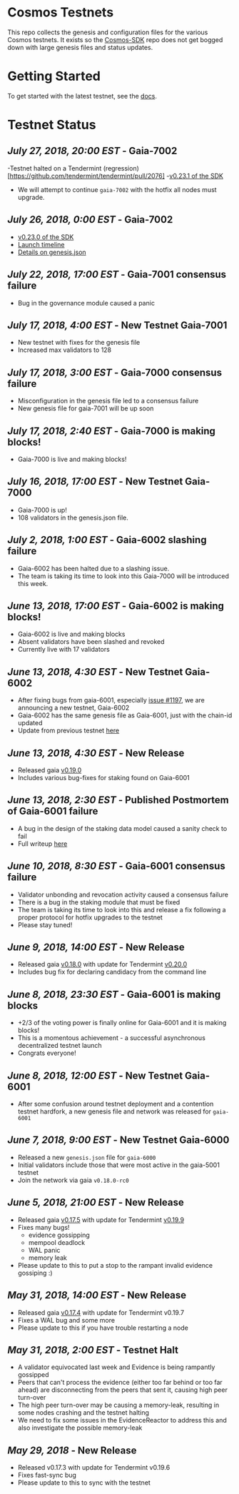 # Cosmos Testnets

This repo collects the genesis and configuration files for the various Cosmos
testnets. It exists so the [Cosmos-SDK](https://github.com/cosmos/cosmos-sdk) 
repo does not get bogged down with large genesis files and status updates.

# Getting Started

To get started with the latest testnet, see the
[docs](https://cosmos.network/docs/getting-started/full-node.html).

# Testnet Status

## *July 27, 2018, 20:00 EST* - Gaia-7002 

-Testnet halted on a Tendermint (regression)[https://github.com/tendermint/tendermint/pull/2076]
-[v0.23.1 of the SDK](https://github.com/cosmos/cosmos-sdk/releases/tag/v0.23.1)
- We will attempt to continue `gaia-7002` with the hotfix all nodes must upgrade.



## *July 26, 2018, 0:00 EST* - Gaia-7002 

- [v0.23.0 of the
  SDK](https://github.com/cosmos/cosmos-sdk/releases/tag/v0.23.0)
- [Launch timeline](https://forum.cosmos.network/t/gaia-7002-launch-timeline/581)
- [Details on genesis.json](https://forum.cosmos.network/t/building-gaia-7002-genesis-json/589)

## *July 22, 2018, 17:00 EST* - Gaia-7001 consensus failure

- Bug in the governance module caused a panic

## *July 17, 2018, 4:00 EST* - New Testnet Gaia-7001 

- New testnet with fixes for the genesis file 
- Increased max validators to 128

## *July 17, 2018, 3:00 EST* - Gaia-7000 consensus failure

- Misconfiguration in the genesis file led to a consensus failure
- New genesis file for gaia-7001 will be up soon

## *July 17, 2018, 2:40 EST* - Gaia-7000 is making blocks!

- Gaia-7000 is live and making blocks!

## *July 16, 2018, 17:00 EST* - New Testnet Gaia-7000

- Gaia-7000 is up!
- 108 validators in the genesis.json file.

## *July 2, 2018, 1:00 EST* - Gaia-6002 slashing failure

- Gaia-6002 has been halted due to a slashing issue.
- The team is taking its time to look into this Gaia-7000 will be introduced this week.

## *June 13, 2018, 17:00 EST* - Gaia-6002 is making blocks!

- Gaia-6002 is live and making blocks
- Absent validators have been slashed and revoked 
- Currently live with 17 validators

## *June 13, 2018, 4:30 EST* - New Testnet Gaia-6002

- After fixing bugs from gaia-6001, especially [issue
  #1197](https://github.com/cosmos/cosmos-sdk/issues/1197), we are announcing a
  new testnet, Gaia-6002
- Gaia-6002 has the same genesis file as Gaia-6001, just with the chain-id
  updated
- Update from previous testnet [here](https://github.com/cosmos/cosmos-sdk/tree/master/cmd/gaia/testnets#upgrading-from-previous-testnet)

## *June 13, 2018, 4:30 EST* - New Release

- Released gaia
  [v0.19.0](https://github.com/cosmos/cosmos-sdk/releases/tag/v0.19.0)
- Includes various bug-fixes for staking found on Gaia-6001

## *June 13, 2018, 2:30 EST* - Published Postmortem of Gaia-6001 failure

- A bug in the design of the staking data model caused a sanity check to fail
- Full writeup
  [here](https://github.com/cosmos/cosmos-sdk/issues/1197#issuecomment-396823021)

## *June 10, 2018, 8:30 EST* - Gaia-6001 consensus failure

- Validator unbonding and revocation activity caused a consensus failure
- There is a bug in the staking module that must be fixed
- The team is taking its time to look into this and release a fix following a
  proper protocol for hotfix upgrades to the testnet
- Please stay tuned!

## *June 9, 2018, 14:00 EST* - New Release

- Released gaia
  [v0.18.0](https://github.com/cosmos/cosmos-sdk/releases/tag/v0.18.0) with
  update for Tendermint
  [v0.20.0](https://github.com/tendermint/tendermint/releases/tag/v0.20.0)
- Includes bug fix for declaring candidacy from the command line

## *June 8, 2018, 23:30 EST* - Gaia-6001 is making blocks

- +2/3 of the voting power is finally online for Gaia-6001 and it is making
  blocks!
- This is a momentous achievement - a successful asynchronous decentralized
  testnet launch
- Congrats everyone!

## *June 8, 2018, 12:00 EST* - New Testnet Gaia-6001

- After some confusion around testnet deployment and a contention testnet
  hardfork, a new genesis file and network was released for `gaia-6001`

## *June 7, 2018, 9:00 EST* - New Testnet Gaia-6000

- Released a new `genesis.json` file for `gaia-6000`
- Initial validators include those that were most active in
  the gaia-5001 testnet
- Join the network via gaia `v0.18.0-rc0`

## *June 5, 2018, 21:00 EST* - New Release

- Released gaia
  [v0.17.5](https://github.com/cosmos/cosmos-sdk/releases/tag/v0.17.5) 
  with update for Tendermint
  [v0.19.9](https://github.com/tendermint/tendermint/releases/tag/v0.19.9)
- Fixes many bugs!
    - evidence gossipping 
    - mempool deadlock
    - WAL panic
    - memory leak
- Please update to this to put a stop to the rampant invalid evidence gossiping
  :)

## *May 31, 2018, 14:00 EST* - New Release

- Released gaia
  [v0.17.4](https://github.com/cosmos/cosmos-sdk/releases/tag/v0.17.4) with update for Tendermint v0.19.7
- Fixes a WAL bug and some more
- Please update to this if you have trouble restarting a node

## *May 31, 2018, 2:00 EST* - Testnet Halt

- A validator equivocated last week and Evidence is being rampantly gossipped
- Peers that can't process the evidence (either too far behind or too far ahead) are disconnecting from the peers that
  sent it, causing high peer turn-over
- The high peer turn-over may be causing a memory-leak, resulting in some nodes
  crashing and the testnet halting
- We need to fix some issues in the EvidenceReactor to address this and also
  investigate the possible memory-leak

## *May 29, 2018* - New Release

- Released v0.17.3 with update for Tendermint v0.19.6
- Fixes fast-sync bug
- Please update to this to sync with the testnet
